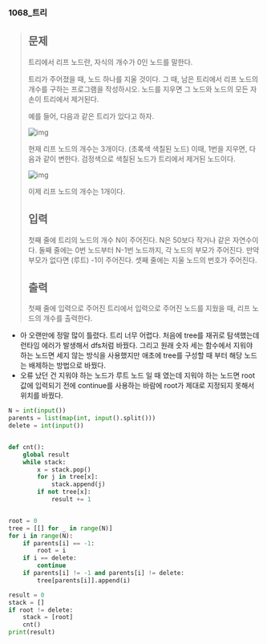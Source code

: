 ### 1068_트리

> ## 문제
>
> 트리에서 리프 노드란, 자식의 개수가 0인 노드를 말한다.
>
> 트리가 주어졌을 때, 노드 하나를 지울 것이다. 그 때, 남은 트리에서 리프 노드의 개수를 구하는 프로그램을 작성하시오. 노드를 지우면 그 노드와 노드의 모든 자손이 트리에서 제거된다.
>
> 예를 들어, 다음과 같은 트리가 있다고 하자.
>
> ![img](https://upload.acmicpc.net/560de878-d961-475e-ada4-e1f0774e5a84/-/preview/)
>
> 현재 리프 노드의 개수는 3개이다. (초록색 색칠된 노드) 이때, 1번을 지우면, 다음과 같이 변한다. 검정색으로 색칠된 노드가 트리에서 제거된 노드이다.
>
> ![img](https://upload.acmicpc.net/d46ddf4e-1b82-44cc-8c90-12f76e5bf88f/-/preview/)
>
> 이제 리프 노드의 개수는 1개이다.
>
> ## 입력
>
> 첫째 줄에 트리의 노드의 개수 N이 주어진다. N은 50보다 작거나 같은 자연수이다. 둘째 줄에는 0번 노드부터 N-1번 노드까지, 각 노드의 부모가 주어진다. 만약 부모가 없다면 (루트) -1이 주어진다. 셋째 줄에는 지울 노드의 번호가 주어진다.
>
> ## 출력
>
> 첫째 줄에 입력으로 주어진 트리에서 입력으로 주어진 노드를 지웠을 때, 리프 노드의 개수를 출력한다.



- 아 오랜만에 정말 많이 틀렸다. 트리 너무 어렵다. 처음에 tree를 재귀로 탐색했는데 런타임 에러가 발생해서 dfs처럼 바꿨다. 그리고 원래 숫자 세는 함수에서 지워야 하는 노드면 세지 않는 방식을 사용했지만 애초에 tree를 구성할 때 부터 해당 노드는 배제하는 방법으로 바꿨다. 
- 오류 났던 건 지워야 하는 노드가 루트 노드 일 때 였는데 지워야 하는 노드면 root값에 입력되기 전에 continue를 사용하는 바람에 root가 제대로 지정되지 못해서 위치를 바꿨다.

```python
N = int(input())
parents = list(map(int, input().split()))
delete = int(input())


def cnt():
    global result
    while stack:
        x = stack.pop()
        for j in tree[x]:
            stack.append(j)
        if not tree[x]:
            result += 1


root = 0
tree = [[] for _ in range(N)]
for i in range(N):
    if parents[i] == -1:
        root = i
    if i == delete:
        continue
    if parents[i] != -1 and parents[i] != delete:
        tree[parents[i]].append(i)

result = 0
stack = []
if root != delete:
    stack = [root]
    cnt()
print(result)
```

